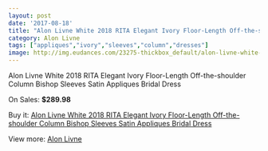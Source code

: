 ```yaml
---
layout: post
date: '2017-08-18'
title: "Alon Livne White 2018 RITA Elegant Ivory Floor-Length Off-the-shoulder Column Bishop Sleeves Satin Appliques Bridal Dress"
category: Alon Livne
tags: ["appliques","ivory","sleeves","column","dresses"]
image: http://img.eudances.com/23275-thickbox_default/alon-livne-white-2018-rita-elegant-ivory-floor-length-off-the-shoulder-column-bishop-sleeves-satin-appliques-bridal-dress.jpg
---
```

Alon Livne White 2018 RITA Elegant Ivory Floor-Length Off-the-shoulder Column Bishop Sleeves Satin Appliques Bridal Dress

On Sales: **$289.98**
<a href="https://www.eudances.com/en/alon-livne/7493-alon-livne-white-2018-rita-elegant-ivory-floor-length-off-the-shoulder-column-bishop-sleeves-satin-appliques-bridal-dress.html"><amp-img layout="responsive" width="600" height="600" src="//img.eudances.com/23275-thickbox_default/alon-livne-white-2018-rita-elegant-ivory-floor-length-off-the-shoulder-column-bishop-sleeves-satin-appliques-bridal-dress.jpg" alt="Alon Livne White 2018 RITA Elegant Ivory Floor-Length Off-the-shoulder Column Bishop Sleeves Satin Appliques Bridal Dress 0" /></a>
<a href="https://www.eudances.com/en/alon-livne/7493-alon-livne-white-2018-rita-elegant-ivory-floor-length-off-the-shoulder-column-bishop-sleeves-satin-appliques-bridal-dress.html"><amp-img layout="responsive" width="600" height="600" src="//img.eudances.com/23276-thickbox_default/alon-livne-white-2018-rita-elegant-ivory-floor-length-off-the-shoulder-column-bishop-sleeves-satin-appliques-bridal-dress.jpg" alt="Alon Livne White 2018 RITA Elegant Ivory Floor-Length Off-the-shoulder Column Bishop Sleeves Satin Appliques Bridal Dress 1" /></a>

Buy it: [Alon Livne White 2018 RITA Elegant Ivory Floor-Length Off-the-shoulder Column Bishop Sleeves Satin Appliques Bridal Dress](https://www.eudances.com/en/alon-livne/7493-alon-livne-white-2018-rita-elegant-ivory-floor-length-off-the-shoulder-column-bishop-sleeves-satin-appliques-bridal-dress.html "Alon Livne White 2018 RITA Elegant Ivory Floor-Length Off-the-shoulder Column Bishop Sleeves Satin Appliques Bridal Dress")

View more: [Alon Livne](https://www.eudances.com/en/116-alon-livne "Alon Livne")